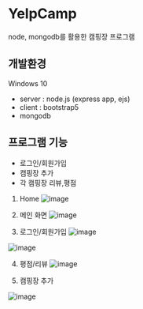 # YelpCamp
node, mongodb를 활용한 캠핑장 프로그램

## 개발환경
Windows 10 

* server : node.js (express app, ejs)
* client : bootstrap5 
* mongodb

## 프로그램 기능 
* 로그인/회원가입
* 캠핑장 추가
* 각 캠핑장 리뷰,평점 


1. Home
![image](https://user-images.githubusercontent.com/94125986/170197123-03d746bf-d045-4be4-a2b6-4524d4b6bbf0.png)



2. 메인 화면 
![image](https://user-images.githubusercontent.com/94125986/170197230-25004719-0276-41c8-b387-c4e1c61b26c0.png)



3. 로그인/회원가입
![image](https://user-images.githubusercontent.com/94125986/170197698-d0881237-4b86-4f5c-a67c-31835a95513f.png)

![image](https://user-images.githubusercontent.com/94125986/170197723-7f3db773-ed30-4c8c-8cb9-8e8564e2bd48.png)


4. 평점/리뷰 
![image](https://user-images.githubusercontent.com/94125986/170197899-890e0fe0-fda9-4480-9100-96a2f9eb3252.png)



5. 캠핑장 추가

![image](https://user-images.githubusercontent.com/94125986/170198164-f3d66d40-adc5-45e8-9f59-69f6a44140d0.png)

